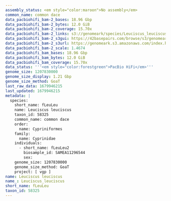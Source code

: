 ```yaml
---
assembly_status: <em style="color:maroon">No assembly</em>
common_name: common dace
data_pacbiohifi_bam-2_bases: 18.96 Gbp
data_pacbiohifi_bam-2_bytes: 12.0 GiB
data_pacbiohifi_bam-2_coverage: 15.70x
data_pacbiohifi_bam-2_links: s3://genomeark/species/Leuciscus_leuciscus/fLeuLeu2/genomic_data/pacbio_hifi/<br>
data_pacbiohifi_bam-2_s3gui: https://42basepairs.com/browse/s3/genomeark/species/Leuciscus_leuciscus/fLeuLeu2/genomic_data/pacbio_hifi/
data_pacbiohifi_bam-2_s3url: https://genomeark.s3.amazonaws.com/index.html?prefix=species/Leuciscus_leuciscus/fLeuLeu2/genomic_data/pacbio_hifi/
data_pacbiohifi_bam-2_scale: 1.4674
data_pacbiohifi_bam_bases: 18.96 Gbp
data_pacbiohifi_bam_bytes: 12.0 GiB
data_pacbiohifi_bam_coverage: 15.70x
data_status: '''<em style="color:forestgreen">PacBio HiFi</em>'''
genome_size: 1207830000
genome_size_display: 1.21 Gbp
genome_size_method: GoaT
last_raw_data: 1679946215
last_updated: 1679946215
metadata: |
  species:
    short_name: fLeuLeu
    name: Leuciscus leuciscus
    taxon_id: 58325
    common_name: common dace
    order:
      name: Cypriniformes
    family:
      name: Cyprinidae
    individuals:
      - short_name: fLeuLeu2
        biosample_id: SAMEA11296544
        sex:
    genome_size: 1207830000
    genome_size_method: GoaT
    project: [ vgp ]
name: Leuciscus leuciscus
name_: Leuciscus_leuciscus
short_name: fLeuLeu
taxon_id: 58325
---
```

